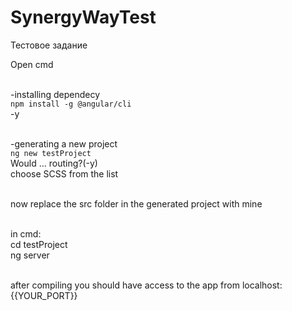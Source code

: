 # SynergyWayTest
Тестовое задание



Open cmd

<br/>-installing dependecy
  <br/>`npm install -g @angular/cli`
  <br/>-y

<br/>-generating a new project
  <br/>`ng new testProject`
  <br/>Would ... routing?(-y)
  <br/>choose SCSS from the list

<br/>now replace the src folder in the generated project with mine

<br/>in cmd:
  <br/>cd testProject
  <br/>ng server

<br/>after compiling you should have access to the app from localhost:{{YOUR_PORT}}
